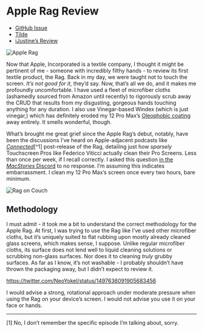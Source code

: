 # Apple Rag Review
- [GitHub Issue](https://github.com/extratone/bilge/issues/312)
- [Tilde](https://tilde.town/~extratone/applerag/)
- [iJustine’s Review](https://youtube.com/watch?v=PHWKa9P9-7k)

![Apple Rag](https://user-images.githubusercontent.com/43663476/155785511-14f16190-1a42-4afc-b69c-6b1377dba6ae.jpeg)

Now that Apple, Incorporated is a textile company, I thought it might be pertinent of me - someone with incredibly filthy hands - to review its first textile product, the Rag. Back in my day, we were taught not to touch the screen. *It’s not good for it*, they’d say. Now, that’s all we do, and it makes me profoundly uncomfortable. I have used a fleet of microfiber cloths (ashamedly sourced from Amazon until recently) to rigorously scrub away the CRUD that results from my disgusting, gorgeous hands touching anything for any duration. I also use Vinegar-based Windex (which is just vinegar,) which has definitely eroded my 12 Pro Max’s [Oleophobic coating](https://discussions.apple.com/thread/251502745) away entirely. It smells wonderful, though.

What’s brought me great grief since the Apple Rag’s debut, notably, have been the discussions I’ve heard on Apple-adjacent podcasts like [*Connected*](https://www.relay.fm/connected)[^1] post-release of the Rag, detailing just how *sparsely* Touchscreen Pros like Federico Viticci actually clean their Pro Screens. Less than once per week, if I recall correctly. I asked this question [in the *MacStories* Discord](https://discord.com/channels/836622115435184162/836622115880828961/947175164800565248) to no response. I’m assuming this indicates embarrassment. I clean my 12 Pro Max’s screen once every two hours, bare minimum.

![Rag on Couch](https://user-images.githubusercontent.com/43663476/155851075-a933d702-8fd0-480d-aaae-a4322d2e46a6.jpeg)

## Methodology

I must admit - it took me a bit to understand the correct methodology for the Apple Rag. At first, I was trying to use the Rag like I’ve used other microfiber cloths, but it’s uniquely suited to flat rubbing upon mostly already cleaned glass screens, which makes sense, I suppose. Unlike regular microfiber cloths, its surface does not lend well to liquid cleaning solutions or scrubbing non-glass surfaces. Nor does it to cleaning *truly* grubby surfaces. As far as I know, it’s not washable - I probably shouldn’t have thrown the packaging away, but I didn’t expect to review it.

https://twitter.com/NeoYokel/status/1497636091905683456

I would advise a strong, rotational approach under moderate pressure when using the Rag on your device’s screen. I would not advise you use it on your face or hands.

---

[1] No, I don’t remember the specific episode I’m talking about, sorry.